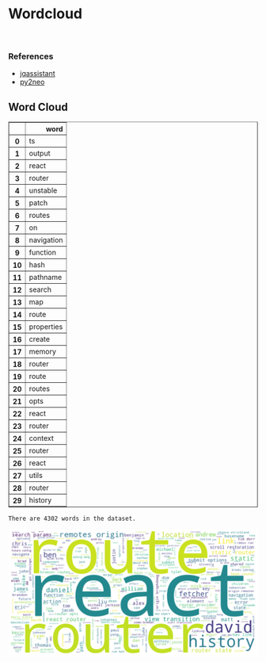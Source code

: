 # Wordcloud
<br>  

### References
- [jqassistant](https://jqassistant.org)
- [py2neo](https://py2neo.org/2021.1/)





## Word Cloud




<div>
<table border="1" class="dataframe">
  <thead>
    <tr style="text-align: right;">
      <th></th>
      <th>word</th>
    </tr>
  </thead>
  <tbody>
    <tr>
      <th>0</th>
      <td>ts</td>
    </tr>
    <tr>
      <th>1</th>
      <td>output</td>
    </tr>
    <tr>
      <th>2</th>
      <td>react</td>
    </tr>
    <tr>
      <th>3</th>
      <td>router</td>
    </tr>
    <tr>
      <th>4</th>
      <td>unstable</td>
    </tr>
    <tr>
      <th>5</th>
      <td>patch</td>
    </tr>
    <tr>
      <th>6</th>
      <td>routes</td>
    </tr>
    <tr>
      <th>7</th>
      <td>on</td>
    </tr>
    <tr>
      <th>8</th>
      <td>navigation</td>
    </tr>
    <tr>
      <th>9</th>
      <td>function</td>
    </tr>
    <tr>
      <th>10</th>
      <td>hash</td>
    </tr>
    <tr>
      <th>11</th>
      <td>pathname</td>
    </tr>
    <tr>
      <th>12</th>
      <td>search</td>
    </tr>
    <tr>
      <th>13</th>
      <td>map</td>
    </tr>
    <tr>
      <th>14</th>
      <td>route</td>
    </tr>
    <tr>
      <th>15</th>
      <td>properties</td>
    </tr>
    <tr>
      <th>16</th>
      <td>create</td>
    </tr>
    <tr>
      <th>17</th>
      <td>memory</td>
    </tr>
    <tr>
      <th>18</th>
      <td>router</td>
    </tr>
    <tr>
      <th>19</th>
      <td>route</td>
    </tr>
    <tr>
      <th>20</th>
      <td>routes</td>
    </tr>
    <tr>
      <th>21</th>
      <td>opts</td>
    </tr>
    <tr>
      <th>22</th>
      <td>react</td>
    </tr>
    <tr>
      <th>23</th>
      <td>router</td>
    </tr>
    <tr>
      <th>24</th>
      <td>context</td>
    </tr>
    <tr>
      <th>25</th>
      <td>router</td>
    </tr>
    <tr>
      <th>26</th>
      <td>react</td>
    </tr>
    <tr>
      <th>27</th>
      <td>utils</td>
    </tr>
    <tr>
      <th>28</th>
      <td>router</td>
    </tr>
    <tr>
      <th>29</th>
      <td>history</td>
    </tr>
  </tbody>
</table>
</div>



    There are 4302 words in the dataset.



    
![png](Wordcloud_files/Wordcloud_10_1.png)
    

